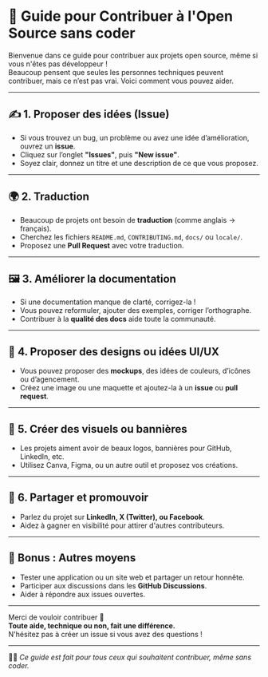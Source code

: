 # 🤝 Guide pour Contribuer à l'Open Source sans coder

Bienvenue dans ce guide pour contribuer aux projets open source, même si vous n'êtes pas développeur !  
Beaucoup pensent que seules les personnes techniques peuvent contribuer, mais ce n’est pas vrai. Voici comment vous pouvez aider.

---

## ✍️ 1. Proposer des idées (Issue)

- Si vous trouvez un bug, un problème ou avez une idée d’amélioration, ouvrez un **issue**.
- Cliquez sur l’onglet **"Issues"**, puis **"New issue"**.
- Soyez clair, donnez un titre et une description de ce que vous proposez.

---

## 🌍 2. Traduction

- Beaucoup de projets ont besoin de **traduction** (comme anglais → français).
- Cherchez les fichiers `README.md`, `CONTRIBUTING.md`, `docs/` ou `locale/`.
- Proposez une **Pull Request** avec votre traduction.

---

## 🖼️ 3. Améliorer la documentation

- Si une documentation manque de clarté, corrigez-la !
- Vous pouvez reformuler, ajouter des exemples, corriger l’orthographe.
- Contribuer à la **qualité des docs** aide toute la communauté.

---

## 🎨 4. Proposer des designs ou idées UI/UX

- Vous pouvez proposer des **mockups**, des idées de couleurs, d’icônes ou d’agencement.
- Créez une image ou une maquette et ajoutez-la à un **issue** ou **pull request**.

---

## 📸 5. Créer des visuels ou bannières

- Les projets aiment avoir de beaux logos, bannières pour GitHub, LinkedIn, etc.
- Utilisez Canva, Figma, ou un autre outil et proposez vos créations.

---

## 🔗 6. Partager et promouvoir

- Parlez du projet sur **LinkedIn, X (Twitter), ou Facebook**.
- Aidez à gagner en visibilité pour attirer d'autres contributeurs.

---

## 🎁 Bonus : Autres moyens

- Tester une application ou un site web et partager un retour honnête.
- Participer aux discussions dans les **GitHub Discussions**.
- Aider à répondre aux issues ouvertes.

---

Merci de vouloir contribuer 🙌  
**Toute aide, technique ou non, fait une différence.**  
N'hésitez pas à créer un issue si vous avez des questions !

---

👨‍💻 *Ce guide est fait pour tous ceux qui souhaitent contribuer, même sans coder.*
